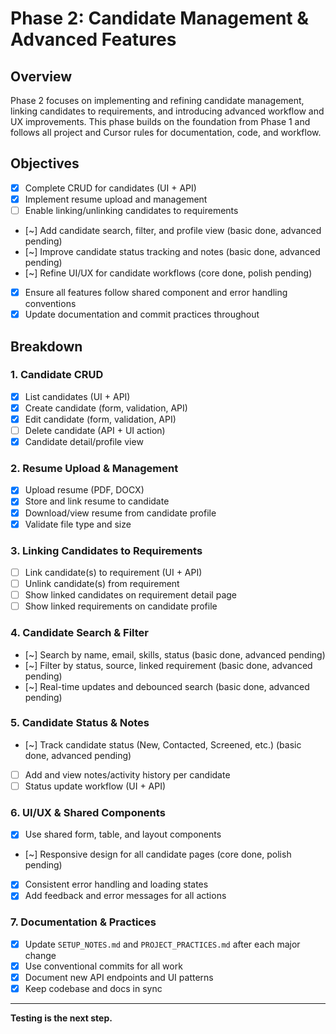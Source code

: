 # Phase 2: Candidate Management & Advanced Features

## Overview

Phase 2 focuses on implementing and refining candidate management, linking candidates to requirements, and introducing advanced workflow and UX improvements. This phase builds on the foundation from Phase 1 and follows all project and Cursor rules for documentation, code, and workflow.

## Objectives

- [x] Complete CRUD for candidates (UI + API)
- [x] Implement resume upload and management
- [ ] Enable linking/unlinking candidates to requirements
- [~] Add candidate search, filter, and profile view (basic done, advanced pending)
- [~] Improve candidate status tracking and notes (basic done, advanced pending)
- [~] Refine UI/UX for candidate workflows (core done, polish pending)
- [x] Ensure all features follow shared component and error handling conventions
- [x] Update documentation and commit practices throughout

## Breakdown

### 1. Candidate CRUD

- [x] List candidates (UI + API)
- [x] Create candidate (form, validation, API)
- [x] Edit candidate (form, validation, API)
- [ ] Delete candidate (API + UI action)
- [x] Candidate detail/profile view

### 2. Resume Upload & Management

- [x] Upload resume (PDF, DOCX)
- [x] Store and link resume to candidate
- [x] Download/view resume from candidate profile
- [x] Validate file type and size

### 3. Linking Candidates to Requirements

- [ ] Link candidate(s) to requirement (UI + API)
- [ ] Unlink candidate(s) from requirement
- [ ] Show linked candidates on requirement detail page
- [ ] Show linked requirements on candidate profile

### 4. Candidate Search & Filter

- [~] Search by name, email, skills, status (basic done, advanced pending)
- [~] Filter by status, source, linked requirement (basic done, advanced pending)
- [~] Real-time updates and debounced search (basic done, advanced pending)

### 5. Candidate Status & Notes

- [~] Track candidate status (New, Contacted, Screened, etc.) (basic done, advanced pending)
- [ ] Add and view notes/activity history per candidate
- [ ] Status update workflow (UI + API)

### 6. UI/UX & Shared Components

- [x] Use shared form, table, and layout components
- [~] Responsive design for all candidate pages (core done, polish pending)
- [x] Consistent error handling and loading states
- [x] Add feedback and error messages for all actions

### 7. Documentation & Practices

- [x] Update `SETUP_NOTES.md` and `PROJECT_PRACTICES.md` after each major change
- [x] Use conventional commits for all work
- [x] Document new API endpoints and UI patterns
- [x] Keep codebase and docs in sync

---

**Testing is the next step.**

